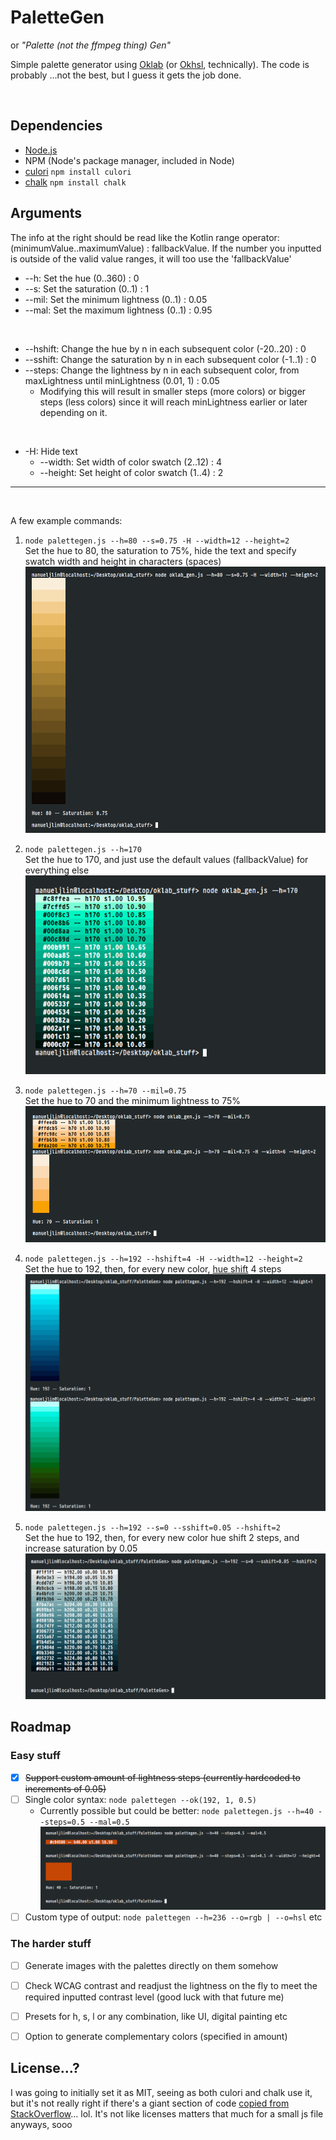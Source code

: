# PaletteGen
or *"Palette (not the ffmpeg thing) Gen"*

Simple palette generator using [Oklab](https://bottosson.github.io/posts/oklab/) (or [Okhsl](https://bottosson.github.io/posts/colorpicker/#okhsl), technically).
The code is probably ...not the best, but I guess it gets the job done.

<br>

## Dependencies
* [Node.js](https://nodejs.org/en/)
* NPM (Node's package manager, included in Node)
* [culori](https://github.com/Evercoder/culori) `npm install culori`
* [chalk](https://github.com/chalk/chalk) `npm install chalk`

## Arguments
The info at the right should be read like the Kotlin range operator: (minimumValue..maximumValue) : fallbackValue. If the number you inputted is outside of the valid value ranges, it will too use the 'fallbackValue'

* --h: Set the hue (0..360) : 0
* --s: Set the saturation (0..1) : 1
* --mil: Set the minimum lightness (0..1) : 0.05
* --mal: Set the maximum lightness (0..1) : 0.95

<br>

* --hshift: Change the hue by n in each subsequent color (-20..20) : 0
* --sshift: Change the saturation by n in each subsequent color (-1..1) : 0
* --steps: Change the lightness by n in each subsequent color, from maxLightness until minLightness (0.01, 1) : 0.05
    * Modifying this will result in smaller steps (more colors) or bigger steps (less colors) since it will reach minLightness earlier or later depending on it.

<br>

* -H: Hide text
    * --width: Set width of color swatch (2..12) : 4
    * --height: Set height of color swatch (1..4) : 2

<hr><br>

A few example commands:

1. `node palettegen.js --h=80 --s=0.75 -H --width=12 --height=2`<br>
    Set the hue to 80, the saturation to 75%, hide the text and specify swatch width and height in characters (spaces)<br>
    ![Complex example with hidden text and custom saturation and size](./img/example1.png)

2. `node palettegen.js --h=170`<br>
    Set the hue to 170, and just use the default values (fallbackValue) for everything else<br>
    ![Basic example of just setting the hue](./img/example2.png)

3. `node palettegen.js --h=70 --mil=0.75`<br>
    Set the hue to 70 and the minimum lightness to 75%
    ![Example of limited lightness range](./img/example3.png)

4. `node palettegen.js --h=192 --hshift=4 -H --width=12 --height=2`<br>
    Set the hue to 192, then, for every new color, [hue shift](https://www.blue-canary.net/miniature-painting/painting-tips-and-guides/hue-shifting/) 4 steps
    ![Example of hue shifting](./img/example4.png)

5. `node palettegen.js --h=192 --s=0 --sshift=0.05 --hshift=2`<br>
        Set the hue to 192, then, for every new color hue shift 2 steps, and increase saturation by 0.05
    ![Example of both hue and saturation shifting](./img/example5.png)


## Roadmap

### Easy stuff
* [x] ~~Support custom amount of lightness steps (currently hardcoded to increments of 0.05)~~
* [ ] Single color syntax: `node palettegen --ok(192, 1, 0.5)`
    * Currently possible but could be better: `node palettegen.js --h=40 --steps=0.5 --mal=0.5`<br>
      ![Current syntax example](./img/example-single-color-currentsyntax.png)
* [ ] Custom type of output: `node palettegen --h=236 --o=rgb | --o=hsl` etc

### The harder stuff
* [ ] Generate images with the palettes directly on them somehow
* [ ] Check WCAG contrast and readjust the lightness on the fly to meet the required inputted contrast level (good luck with that future me)
* [ ] Presets for h, s, l or any combination, like UI, digital painting etc
* [ ] Option to generate complementary colors (specified in amount) <!-- not _that_ hard tho -->


## License...?
I was going to initially set it as MIT, seeing as both culori and chalk use it, but it's not really right if there's a giant section of code [copied from StackOverflow](https://stackoverflow.com/a/54098693/17629516)... lol. It's not like licenses matters that much for a small js file anyways, sooo
